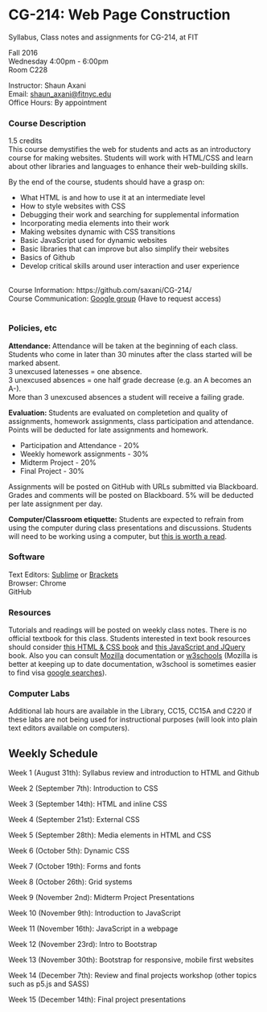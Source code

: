 # CG-214: Web Page Construction
Syllabus, Class notes and assignments for CG-214, at FIT


Fall 2016 <br/>
Wednesday 4:00pm - 6:00pm <br/>
Room C228 <br/> 

Instructor: Shaun Axani <br/>
Email: shaun_axani@fitnyc.edu <br/>
Office Hours: By appointment <br/>

<h3> Course Description </h3>
1.5 credits<br/>
This course demystifies the web for students and acts as an introductory course for making websites. Students will work with HTML/CSS and learn about other libraries and languages to enhance their web-building skills.<br/>

By the end of the course, students should have a grasp on: <br/>
<ul>
<li>What HTML is and how to use it at an intermediate level</li>
<li>How to style websites with CSS </li>
<li>Debugging their work and searching for supplemental information</li>
<li>Incorporating media elements into their work</li>
<li>Making websites dynamic with CSS transitions </li>
<li>Basic JavaScript used for dynamic websites</li>
<li>Basic libraries that can improve but also simplify their websites</li>
<li>Basics of Github</li>
<li>Develop critical skills around user interaction and user experience </li>
</ul>

<br/>
Course Information: https://github.com/saxani/CG-214/ <br/>
Course Communication: <a href="https://groups.google.com/a/fitnyc.edu/forum/#!forum/web-page-construction.grp">Google group</a> (Have to request access)<br/>
<br/>

<h3>Policies, etc </h3>

<b>Attendance: </b>Attendance will be taken at the beginning of each class. Students who come in later than 30 minutes after the class started will be marked absent. <br/>
3 unexcused latenesses = one absence. <br/> 
3 unexcused absences = one half grade decrease (e.g. an A becomes an A-). <br/>
More than 3 unexcused absences a student will receive a failing grade.
</br>

<b>Evaluation: </b>Students are evaluated on completetion and quality of assignments, homework assignments, class participation and attendance. Points will be deducted for late assignments and homework. <br/>
<ul>
  <li>Participation and Attendance - 20%</li>
  <li>Weekly homework assignments - 30%</li>
  <li>Midterm Project - 20%</li>
  <li>Final Project - 30%</li>
</ul>

Assignments will be posted on GitHub with URLs submitted via Blackboard. Grades and comments will be posted on Blackboard. 5% will be deducted per late assignment per day. 
<br/>

<b>Computer/Classroom etiquette:</b> Students are expected to refrain from using the computer during class presentations and discussions. Students will need to be working using a computer, but <a href="https://medium.com/@cshirky/why-i-just-asked-my-students-to-put-their-laptops-away-7f5f7c50f368#.sxywlun1f">this is worth a read</a>.

<h3>Software</h3>

Text Editors: <a href="https://www.sublimetext.com/" target="_blank">Sublime</a> or <a href="http://brackets.io/" target="_blank">Brackets</a> <br/>
Browser: Chrome <br/>
GitHub
<br/>

<h3>Resources</h3>

Tutorials and readings will be posted on weekly class notes. There is no official textbook for this class. Students interested in text book resources should consider <a href="http://www.htmlandcssbook.com/" target="_blank">this HTML & CSS book</a> and <a href="http://javascriptbook.com/" target="_blank">this JavaScript and JQuery</a> book. Also you can consult <a href="https://developer.mozilla.org/en-US/docs/Web" target="_blank">Mozilla</a> documentation or <a href="http://www.w3schools.com/" target="_blank">w3schools</a> (Mozilla is better at keeping up to date documentation, w3school is sometimes easier to find visa <a href="https://www.google.ca/webhp?sourceid=chrome-instant&ion=1&espv=2&ie=UTF-8#q=title%20tag%20html" target="_blank">google searches</a>). 

<h3>Computer Labs</h3>

Additional lab hours are available in the Library, CC15, CC15A and C220 if these labs are not being used for instructional purposes (will look into plain text editors available on computers).

<h2>Weekly Schedule</h2>
Week 1 (August 31th): Syllabus review and introduction to HTML and Github

Week 2 (September 7th): Introduction to CSS

Week 3 (September 14th): HTML and inline CSS

Week 4 (September 21st): External CSS

Week 5 (September 28th): Media elements in HTML and CSS

Week 6 (October 5th): Dynamic CSS

Week 7 (October 19th): Forms and fonts

Week 8 (October 26th): Grid systems

Week 9 (November 2nd): Midterm Project Presentations

Week 10 (November 9th): Introduction to JavaScript

Week 11 (November 16th): JavaScript in a webpage

Week 12 (November 23rd): Intro to Bootstrap

Week 13 (November 30th): Bootstrap for responsive, mobile first websites 

Week 14 (December 7th): Review and final projects workshop (other topics such as p5.js and SASS)

Week 15 (December 14th): Final project presentations

